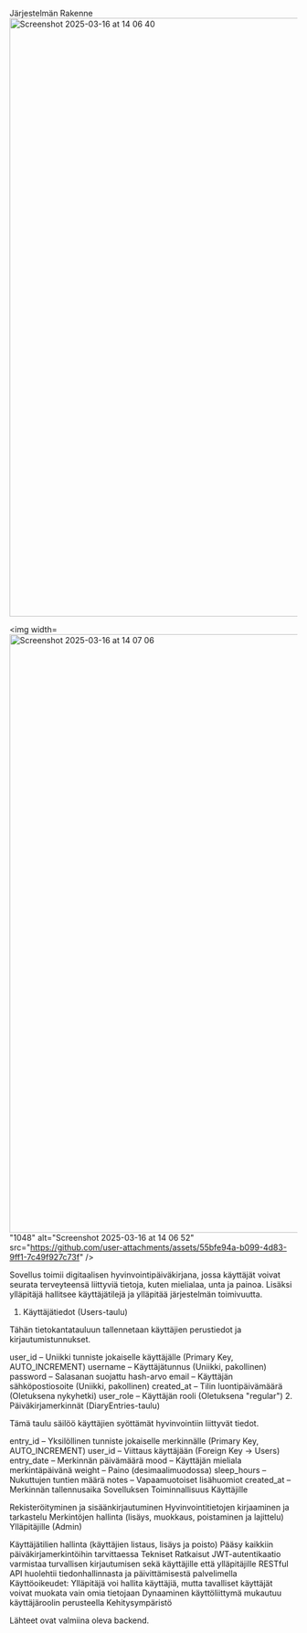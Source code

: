 Järjestelmän Rakenne
<img width="1048" alt="Screenshot 2025-03-16 at 14 06 40" src="https://github.com/user-attachments/assets/ab98a628-26df-400e-b3f8-48eb01634d2a" />

<img width=<img width="1048" alt="Screenshot 2025-03-16 at 14 07 06" src="https://github.com/user-attachments/assets/2d1b0916-d79b-4b7f-9e45-60e95e929881" />
"1048" alt="Screenshot 2025-03-16 at 14 06 52" src="https://github.com/user-attachments/assets/55bfe94a-b099-4d83-9ff1-7c49f927c73f" />


Sovellus toimii digitaalisen hyvinvointipäiväkirjana, jossa käyttäjät voivat seurata terveyteensä liittyviä tietoja, kuten mielialaa, unta ja painoa. Lisäksi ylläpitäjä hallitsee käyttäjätilejä ja ylläpitää järjestelmän toimivuutta.

1. Käyttäjätiedot (Users-taulu)

Tähän tietokantatauluun tallennetaan käyttäjien perustiedot ja kirjautumistunnukset.

user_id – Uniikki tunniste jokaiselle käyttäjälle (Primary Key, AUTO_INCREMENT)
username – Käyttäjätunnus (Uniikki, pakollinen)
password – Salasanan suojattu hash-arvo
email – Käyttäjän sähköpostiosoite (Uniikki, pakollinen)
created_at – Tilin luontipäivämäärä (Oletuksena nykyhetki)
user_role – Käyttäjän rooli (Oletuksena "regular")
2. Päiväkirjamerkinnät (DiaryEntries-taulu)

Tämä taulu säilöö käyttäjien syöttämät hyvinvointiin liittyvät tiedot.

entry_id – Yksilöllinen tunniste jokaiselle merkinnälle (Primary Key, AUTO_INCREMENT)
user_id – Viittaus käyttäjään (Foreign Key → Users)
entry_date – Merkinnän päivämäärä
mood – Käyttäjän mieliala merkintäpäivänä
weight – Paino (desimaalimuodossa)
sleep_hours – Nukuttujen tuntien määrä
notes – Vapaamuotoiset lisähuomiot
created_at – Merkinnän tallennusaika
Sovelluksen Toiminnallisuus
Käyttäjille

Rekisteröityminen ja sisäänkirjautuminen
Hyvinvointitietojen kirjaaminen ja tarkastelu
Merkintöjen hallinta (lisäys, muokkaus, poistaminen ja lajittelu)
Ylläpitäjille (Admin)

Käyttäjätilien hallinta (käyttäjien listaus, lisäys ja poisto)
Pääsy kaikkiin päiväkirjamerkintöihin tarvittaessa
Tekniset Ratkaisut
JWT-autentikaatio varmistaa turvallisen kirjautumisen sekä käyttäjille että ylläpitäjille
RESTful API huolehtii tiedonhallinnasta ja päivittämisestä palvelimella
Käyttöoikeudet: Ylläpitäjä voi hallita käyttäjiä, mutta tavalliset käyttäjät voivat muokata vain omia tietojaan
Dynaaminen käyttöliittymä mukautuu käyttäjäroolin perusteella
Kehitysympäristö



Lähteet ovat valmiina oleva backend.



